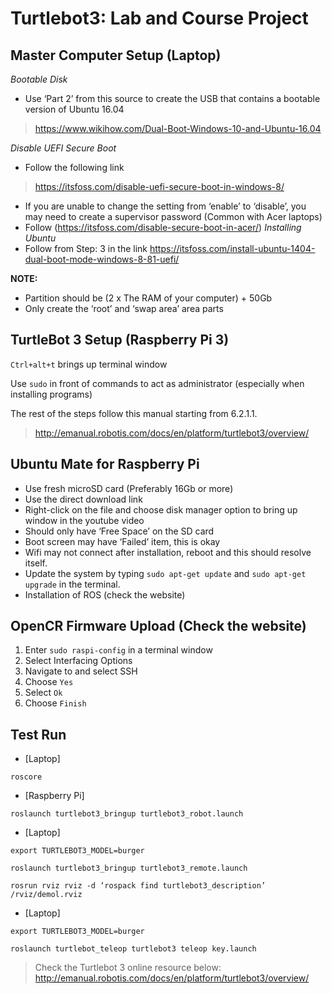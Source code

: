 # Turtlebot3: Lab and Course Project

## Master Computer Setup (Laptop)
*Bootable Disk*
* Use ‘Part 2’ from this source to create the USB that contains a bootable version of Ubuntu 16.04
>https://www.wikihow.com/Dual-Boot-Windows-10-and-Ubuntu-16.04

*Disable UEFI Secure Boot*
* Follow the following link 
>https://itsfoss.com/disable-uefi-secure-boot-in-windows-8/ 
* If you are unable to change the setting from ‘enable’ to ‘disable’, you may need to create a supervisor password (Common with Acer laptops)
* Follow (https://itsfoss.com/disable-secure-boot-in-acer/) 
*Installing Ubuntu*
* Follow from Step: 3 in the link
https://itsfoss.com/install-ubuntu-1404-dual-boot-mode-windows-8-81-uefi/ 

**NOTE:**
* Partition should be (2 x The RAM of your computer) + 50Gb
* Only create the ‘root’ and ‘swap area’ area parts

## TurtleBot 3 Setup (Raspberry Pi 3)
```Ctrl+alt+t``` brings up terminal window

Use ```sudo``` in front of commands to act as administrator (especially when installing
programs)

The rest of the steps follow this manual starting from 6.2.1.1.
>http://emanual.robotis.com/docs/en/platform/turtlebot3/overview/

## Ubuntu Mate for Raspberry Pi
* Use fresh microSD card (Preferably 16Gb or more)
* Use the direct download link
* Right-click on the file and choose disk manager option to bring up window in the youtube
video
* Should only have ‘Free Space’ on the SD card
* Boot screen may have ‘Failed’ item, this is okay
* Wifi may not connect after installation, reboot and this should resolve itself.
* Update the system by typing ```sudo apt-get update``` and ```sudo apt-get upgrade``` in the terminal.
* Installation of ROS (check the website)

## OpenCR Firmware Upload (Check the website)
1.	Enter ```sudo raspi-config``` in a terminal window
2.	Select Interfacing Options
3.	Navigate to and select SSH
4.	Choose ```Yes```
5.	Select ```Ok```
6.	Choose ```Finish```

## Test Run
* [Laptop]
```
roscore
``` 
* [Raspberry Pi] 
```
roslaunch turtlebot3_bringup turtlebot3_robot.launch
```
* [Laptop] 
```
export TURTLEBOT3_MODEL=burger
```
```
roslaunch turtlebot3_bringup turtlebot3_remote.launch
```
```
rosrun rviz rviz -d ‘rospack find turtlebot3_description’ /rviz/demol.rviz
```
* [Laptop]
```
export TURTLEBOT3_MODEL=burger
```
```
roslaunch turtlebot_teleop turtlebot3 teleop key.launch
```
>Check the Turtlebot 3 online resource below: 
>http://emanual.robotis.com/docs/en/platform/turtlebot3/overview/
